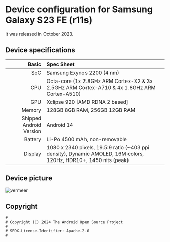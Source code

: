 Device configuration for Samsung Galaxy S23 FE (r11s)
=========================================

It was released in October 2023.

## Device specifications

Basic   | Spec Sheet
-------:|:-------------------------
SoC     | Samsung Exynos 2200 (4 nm)
CPU     | Octa-core (1x 2.8GHz ARM Cortex-X2 & 3x 2.5GHz ARM Cortex-A710 & 4x 1.8GHz ARM Cortex-A510)
GPU     | Xclipse 920 [AMD RDNA 2 based]
Memory  | 128GB 8GB RAM, 256GB 12GB RAM
Shipped Android Version | Android 14
Battery | Li-Po 4500 mAh, non-removable
Display | 1080 x 2340 pixels, 19.5:9 ratio (~403 ppi density), Dynamic AMOLED, 16M colors, 120Hz, HDR10+, 1450 nits (peak)

## Device picture

![vermeer](https://i.blogs.es/da769a/galaxy-s23-fe-3/1200_800.webp)
## Copyright

```
#
# Copyright (C) 2024 The Android Open Source Project
#
# SPDX-License-Identifier: Apache-2.0
#
```
